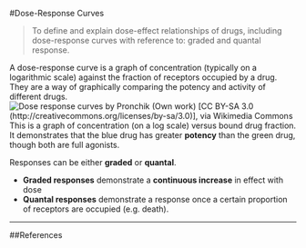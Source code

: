 #Dose-Response Curves
>To define and explain dose-effect relationships of drugs, including dose-response curves with reference to: graded and quantal response.

A dose-response curve is a graph of concentration (typically on a logarithmic scale) against the fraction of receptors occupied by a drug. They are a way of graphically comparing the potency and activity of different drugs.
![Dose response curves by Pronchik (Own work) [CC BY-SA 3.0 (http://creativecommons.org/licenses/by-sa/3.0)], via Wikimedia Commons](http://i.imgur.com/7rm2LF9.png)
This is a graph of concentration (on a log scale) versus bound drug fraction. It demonstrates that the blue drug has greater **potency** than the green drug, though both are full agonists.

Responses can be either **graded** or **quantal**.
* **Graded responses** demonstrate a **continuous increase** in effect with dose
* **Quantal responses** demonstrate a response once a certain proportion of receptors are occupied (e.g. death).

---
##References
  [^1]: Anderson C. Pharmacodynamics 1. ICU Primary Prep. Available at: https://icuprimaryprep.files.wordpress.com/2012/05/pharmacodynamics-1.pdf  
[^2]: Image credit: By Pronchik (Own work) [CC BY-SA 3.0 (http://creativecommons.org/licenses/by-sa/3.0)], via Wikimedia Commons